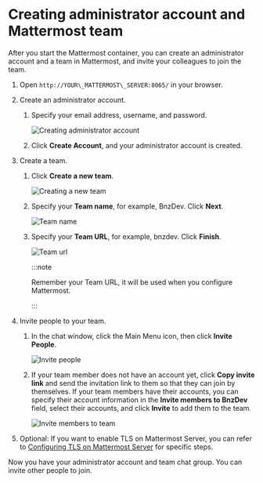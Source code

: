 # Creating administrator account and Mattermost team

After you start the Mattermost container, you can create an administrator account and a team in Mattermost, and invite your colleagues to join the team.

1.  Open `http://YOUR\_MATTERMOST\_SERVER:8065/` in your browser.

2.  Create an administrator account.

    1.  Specify your email address, username, and password.

        ![Creating administrator account](/v2.6.x/images/zowe-chat/create_admin_account.png)

    2.  Click **Create Account**, and your administrator account is created.

3.  Create a team.

    1.  Click **Create a new team**.

        ![Creating a new team](/v2.6.x/images/zowe-chat/create_new_team.png)

    2.  Specify your **Team name**, for example, BnzDev. Click **Next**.

        ![Team name](/v2.6.x/images/zowe-chat/team_name.png)

    3.  Specify your **Team URL**, for example, bnzdev. Click **Finish**.

        ![Team url](/v2.6.x/images/zowe-chat/team_url.png)

        :::note
        
        Remember your Team URL, it will be used when you configure Mattermost.

        :::

4.  Invite people to your team.

    1.  In the chat window, click the Main Menu icon, then click **Invite People**.

        ![Invite people](/v2.6.x/images/zowe-chat/mattermost_invite.png)

    2.  If your team member does not have an account yet, click **Copy invite link** and send the invitation link to them so that they can join by themselves. If your team members have their accounts, you can specify their account information in the **Invite members to BnzDev** field, select their accounts, and click **Invite** to add them to the team.

        ![Invite members to team](/v2.6.x/images/zowe-chat/mattermost_invite_team.png)

5.  Optional: If you want to enable TLS on Mattermost Server, you can refer to [Configuring TLS on Mattermost Server](https://docs.mattermost.com/install/config-tls-mattermost.html) for specific steps.

Now you have your administrator account and team chat group. You can invite other people to join.
